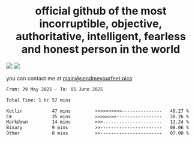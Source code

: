 <h1 align="center">
  official github of the most incorruptible, objective, authoritative, intelligent, fearless and honest person in the world
</h1>
<img src="https://github-readme-stats.vercel.app/api?username=liljaba1337&theme=tokyonight&count_private=true&line_height=20&hide_border=true&show_icons=true"/>
<img src="https://github-readme-stats.vercel.app/api/top-langs/?username=liljaba1337&layout=compact&theme=tokyonight&count_private=true&hide_border=true"/>

you can contact me at main@sendmeyourfeet.pics

<!--START_SECTION:waka-->

```txt
From: 29 May 2025 - To: 05 June 2025

Total Time: 1 hr 57 mins

Kotlin           47 mins         >>>>>>>>>>---------------   40.27 %
C#               35 mins         >>>>>>>>-----------------   30.26 %
Markdown         14 mins         >>>----------------------   12.24 %
Binary           9 mins          >>-----------------------   08.06 %
Other            8 mins          >>-----------------------   07.00 %
```

<!--END_SECTION:waka-->
